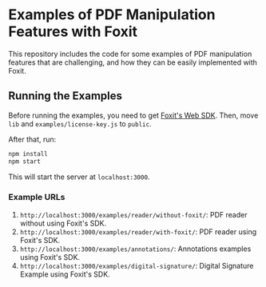 # Examples of PDF Manipulation Features with Foxit

This repository includes the code for some examples of PDF manipulation features that are challenging, and how they can be easily implemented with Foxit.

## Running the Examples

Before running the examples, you need to get [Foxit's Web SDK](https://developers.foxitsoftware.com/pdf-sdk). Then, move `lib` and `examples/license-key.js` to `public`.

After that, run:

```bash
npm install
npm start
```

This will start the server at `localhost:3000`.

### Example URLs

1. `http://localhost:3000/examples/reader/without-foxit/`: PDF reader without using Foxit's SDK.
2. `http://localhost:3000/examples/reader/with-foxit/`: PDF reader using Foxit's SDK.
3. `http://localhost:3000/examples/annotations/`: Annotations examples using Foxit's SDK.
4. `http://localhost:3000/examples/digital-signature/`: Digital Signature Example using Foxit's SDK.
